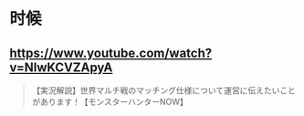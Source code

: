 # 时候

## https://www.youtube.com/watch?v=NlwKCVZApyA

> 【実況解説】世界マルチ戦のマッチング仕様について運営に伝えたいことがあります！【モンスターハンターNOW】 

